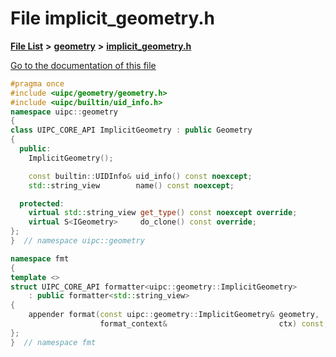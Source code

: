 

# File implicit\_geometry.h

[**File List**](files.md) **>** [**geometry**](dir_04894967a28d068f10a69f6e8a07a2cb.md) **>** [**implicit\_geometry.h**](implicit__geometry_8h.md)

[Go to the documentation of this file](implicit__geometry_8h.md)


```C++
#pragma once
#include <uipc/geometry/geometry.h>
#include <uipc/builtin/uid_info.h>
namespace uipc::geometry
{
class UIPC_CORE_API ImplicitGeometry : public Geometry
{
  public:
    ImplicitGeometry();

    const builtin::UIDInfo& uid_info() const noexcept;
    std::string_view        name() const noexcept;

  protected:
    virtual std::string_view get_type() const noexcept override;
    virtual S<IGeometry>     do_clone() const override;
};
}  // namespace uipc::geometry

namespace fmt
{
template <>
struct UIPC_CORE_API formatter<uipc::geometry::ImplicitGeometry>
    : public formatter<std::string_view>
{
    appender format(const uipc::geometry::ImplicitGeometry& geometry,
                    format_context&                         ctx) const;
};
}  // namespace fmt
```


